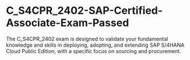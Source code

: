 # C_S4CPR_2402-SAP-Certified-Associate-Exam-Passed
The C_S4CPR_2402 exam is designed to validate your fundamental knowledge and skills in deploying, adopting, and extending SAP S/4HANA Cloud Public Edition, with a specific focus on sourcing and procurement.
